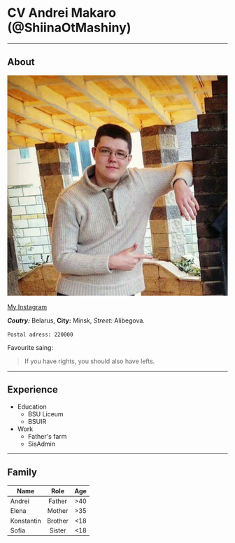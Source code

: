 # CV Andrei Makaro (@ShiinaOtMashiny)
***
## About
![My avatar](avatar.jpg "Andrei Makaro")

[My Instagram](https://www.instagram.com/shiina_mashiro_22/)

***Coutry:*** Belarus, **City:** Minsk, *Street:* Alibegova.

`Postal adress: 220000`

Favourite saing:
> If you have rights, you should also have lefts.
***
## Experience
* Education
    + BSU Liceum
    + BSUIR
* Work
    - Father's farm
    - SisAdmin
***
## Family
   Name   |  Role   |  Age  
----------|:-------:|:-----:
Andrei    |Father   |\>40
Elena     |Mother   |\>35
Konstantin|Brother  |\<18
Sofia     |Sister   |\<18